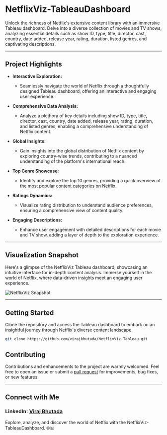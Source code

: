 # NetflixViz-TableauDashboard

Unlock the richness of Netflix's extensive content library with an immersive Tableau dashboard. Delve into a diverse collection of movies and TV shows, analyzing essential details such as show ID, type, title, director, cast, country, date added, release year, rating, duration, listed genres, and captivating descriptions.

---

## Project Highlights

- **Interactive Exploration:**
  - Seamlessly navigate the world of Netflix through a thoughtfully designed Tableau dashboard, offering an interactive and engaging user experience.

- **Comprehensive Data Analysis:**
  - Analyze a plethora of key details including show ID, type, title, director, cast, country, date added, release year, rating, duration, and listed genres, enabling a comprehensive understanding of Netflix 
    content.

- **Global Insights:**
  - Gain insights into the global distribution of Netflix content by exploring country-wise trends, contributing to a nuanced understanding of the platform's international reach.

- **Top Genre Showcase:**
  - Identify and explore the top 10 genres, providing a quick overview of the most popular content categories on Netflix.

- **Ratings Dynamics:**
  - Visualize rating distribution to understand audience preferences, ensuring a comprehensive view of content quality.

- **Engaging Descriptions:**
  - Enhance user engagement with detailed descriptions for each movie and TV show, adding a layer of depth to the exploration experience.

---

## Visualization Snapshot

Here's a glimpse of the NetflixViz Tableau dashboard, showcasing an intuitive interface for in-depth content analysis. Immerse yourself in the world of Netflix, where data-driven insights meet an engaging user experience.

![NetflixViz Snapshot](https://github.com/virajbhutada/NetflixViz-TableauDashboard/assets/143819712/849fdfbe-3e0a-4cc1-94dc-f1cefc86dd60)

---

## Getting Started

Clone the repository and access the Tableau dashboard to embark on an insightful journey through Netflix's diverse content landscape.

```bash
git clone https://github.com/virajbhutada/NetflixViz-Tableau.git
```

## Contributing

Contributions and enhancements to the project are warmly welcomed. Feel free to open an issue or submit a [pull request](https://github.com/virajbhutada/NetflixViz-Tableau/pulls) for improvements, bug fixes, or new features.

---

## Connect with Me

### LinkedIn: [Viraj Bhutada](https://www.linkedin.com/in/virajbhutada/)

Explore, analyze, and discover the world of Netflix with the NetflixViz-TableauDashboard. 🌐📊
